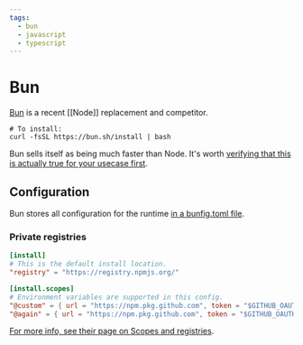 ```yaml
---
tags:
  - bun
  - javascript
  - typescript
---
```

# Bun

[Bun](https://bun.sh/) is a recent [[Node]] replacement and competitor.

```shell
# To install:
curl -fsSL https://bun.sh/install | bash
```

Bun sells itself as being much faster than Node. It's worth [verifying that this is actually true for your usecase first](https://youtu.be/EVMMoDWN79E?si=8B5QPsYiHqOzDiHR).

## Configuration

Bun stores all configuration for the runtime [in a bunfig.toml file](https://bun.sh/docs/runtime/bunfig).

### Private registries

```toml
[install]
# This is the default install location.
"registry" = "https://registry.npmjs.org/"

[install.scopes]
# Environment variables are supported in this config.
"@custom" = { url = "https://npm.pkg.github.com", token = "$GITHUB_OAUTH_TOKEN" }
"@again" = { url = "https://npm.pkg.github.com", token = "$GITHUB_OAUTH_TOKEN" }
```

[For more info, see their page on Scopes and registries](https://bun.sh/docs/install/registries).